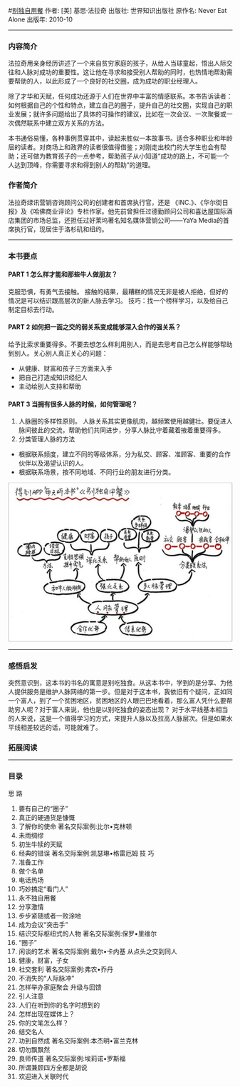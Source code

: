 #[别独自用餐](https://book.douban.com/subject/5344908/)
作者:  [美] 基思·法拉奇
出版社: 世界知识出版社
原作名: Never Eat Alone
出版年: 2010-10
***
### 内容简介 
法拉奇用亲身经历讲述了一个来自贫穷家庭的孩子，从给人当球童起，悟出人际交往和人脉对成功的重要性。这让他在寻求和接受别人帮助的同时，也热情地帮助需要帮助的人，以此形成了一个良好的社交圈，成为成功的职业经理人。

除了才华和天赋，任何成功还源于人们在世界中丰富的情感联系。本书告诉读者：如何根据自己的个性和特点，建立自己的圈子，提升自己的社交圈，实现自己的职业发展；就许多问题给出了具体的可操作的建议，比如在一次会议、一次聚餐或一次偶然联系中建立双方关系的方法。

本书通俗易懂，各种事例贯穿其中，读起来胜似一本故事书。适合多种职业和年龄层的读者。对商场上和政界的读者很值得借鉴；对刚走出校门的大学生也会有帮助；还可做为教育孩子的一点参考，帮助孩子从小知道“成功的路上，不可能一个人达到顶峰，你需要寻求和得到别人的帮助”的道理。

### 作者简介 
法拉奇绿讯营销咨询顾问公司的创建者和首席执行官，还是 《INC.》、《华尔街日报》及《哈佛商业评论》专栏作家。他先前曾担任过德勤顾问公司和喜达屋国际酒店集团的市场总监，还担任过好莱坞著名知名媒体营销公司——YaYa Media的首席执行官，现居住于洛杉矶和纽约。

***
### 本书要点
#### PART 1 怎么样才能和那些牛人做朋友？
克服恐惧，有勇气去接触。
接触的结果，最糟糕的情况无非是被人拒绝，但好的情况是可以结识跟高层次的新人脉去学习。
技巧：找一个榜样学习，以及给自己制定目标去行动。

#### PART 2 如何把一面之交的弱关系变成能够深入合作的强关系？
给予比索求重要得多。不要去想怎么样利用别人，而是去思考自己怎么样能够帮助到别人。关心别人真正关心的问题：
- 从健康、财富和孩子三方面来入手
- 把自己打造成知识经纪人
- 主动给别人支持和帮助

#### PART 3 当拥有很多人脉的时候，如何管理呢？
1. 人脉圈的多样性原则。
人脉关系其实更像肌肉，越频繁使用越健壮。要促进人脉间彼此的交流，帮助他们共同进步，分享人脉比守着藏着掖着重要得多。
2. 分类管理人脉的方法
- 根据联系频度，建立不同的等级体系，分为私交、顾客、准顾客、重要的合作伙伴以及渴望认识的人。
- 根据联系场景，按不同地域、不同行业的朋友进行分类。


![](./_image/2017-06-02-06-47-05.jpg)

***
### 感悟启发
突然意识到，这本书的书名的寓意是别吃独食。从这本书中，学到的是分享、为他人提供服务是维护人脉网络的第一步。但是对于这本书，我依旧有个疑问，正如同一个富人，到了一个贫困地区，贫困地区的人眼巴巴地看着，那么富人凭什么要帮助穷人呢？对于富人来说，他也是以别吃独食的姿态出现？
对于水平线基本相当的人来说，这是一个值得学习的方式，来提升人脉以及拉高人脉层次。但是如果水平线相差较远的话，可能就难了。

### 拓展阅读
***
### 目录
思 路
1. 要有自己的“圈子”
2. 真正的硬通货是慷慨
3. 了解你的使命
著名交际案例:比尔•克林顿
4. 未雨绸缪
5. 初生牛犊的天赋
6. 经典的错误
著名交际案例:凯瑟琳•格雷厄姆
技 巧
7. 准备工作
8. 做个名单
9. 电话热场
10. 巧妙搞定“看门人”
11. 永不独自用餐
12. 分享激情
13. 步步紧随或者一败涂地
14. 成为会议“突击手”
15. 结识交际枢纽式的人物
著名交际案例:保罗•里维尔
16. “圈子”
17. 闲谈的艺术
著名交际案例:戴尔•卡内基
从点头之交到同人
18. 健康，财富，子女
19. 社交套利
著名交际案例:弗农•乔丹
20. 不消失的“人际脉冲”
21. 怎样举办家庭聚会
升级与回馈
22. 引人注意
23. 人们在听到你的名字时想到的
24. 怎样出现在媒体上？
25. 你的文笔怎么样？
26. 结交名人
27. 功到自然成
著名交际案例:本杰明•富兰克林
28. 切勿飘飘然
29. 良师传道
著名交际案例:埃莉诺•罗斯福
30. 所谓兼顾四方全都是胡说
31. 欢迎进入关联时代